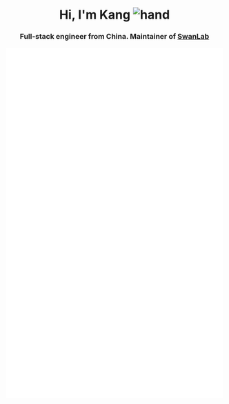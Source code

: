 <h1 align="center">Hi, I'm Kang <img alt="hand" src="https://raw.githubusercontent.com/MartinHeinz/MartinHeinz/master/wave.gif" width="30px"></h1>
<h3 align="center">Full-stack engineer from China. Maintainer of <a href="https://github.com/SwanHubX/SwanLab">SwanLab</a></h3>
<div  align="center">
	<a href="https://github.com/SAKURA-CAT?tab=repositories&type=source">
		<img src="/github-metrics.svg" alt="Metrics">
	</a>
</div>
